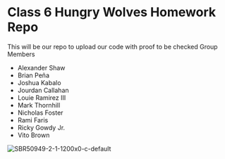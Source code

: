 # Class 6 Hungry Wolves Homework Repo
This will be our repo to upload our code with proof to be checked
Group Members
- Alexander Shaw
- Brian Peña
- Joshua Kabalo
- Jourdan Callahan
- Louie Ramirez III
- Mark Thornhill
- Nicholas Foster
- Rami Faris
- Ricky Gowdy Jr.
- Vito Brown

![SBR50949-2-1-1200x0-c-default](https://github.com/user-attachments/assets/65fc8ab5-f22b-4159-b300-50129d3d6f2b)
